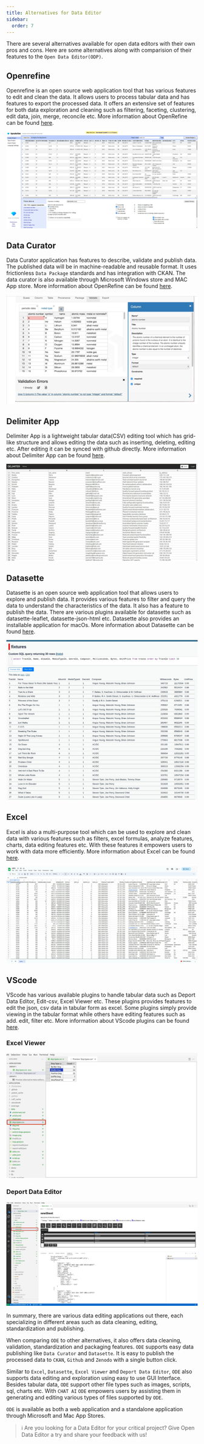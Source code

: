 ```yaml
---
title: Alternatives for Data Editor
sidebar:
  order: 7
---
```



There are several alternatives available for open data editors with their own pros and cons. Here are some alternatives along with comparision of their features to the `Open Data Editor(ODP)`.

## Openrefine
Openrefine is an open source web application tool that has various features to edit and clean the data. It allows users to process tabular data and has features to export the processed data. It offers an extensive set of features for both data exploration and cleaning such as filtering, faceting, clustering, edit data, join, merge, reconcile etc. More information about OpenRefine can be found [here](https://openrefine.org).

![ROWS COLUMNS](./assets/alternative-data-editors/alternatives-openrefine.png)

## Data Curator
Data Curator application has features to describe, validate and publish data. The published data will be in machine-readable and reusable format. It uses frictionless `Data Package` standards and has integration with CKAN. The data curator is also available through Microsoft Windows store and MAC App store. More information about OpenRefine can be found [here](https://github.com/qcif/data-curator).

![ROWS COLUMNS](./assets/alternative-data-editors/alternatives-data-curator.png)

## Delimiter App
Delimiter App is a lightweight tabular data(CSV) editing tool which has grid-like structure and allows editing the data such as inserting, deleting, editing etc. After editing it can be synced with github directly. More information about Delimiter App can be found [here](https://delimiter.netlify.app).

![ROWS COLUMNS](./assets/alternative-data-editors/alternatives-delimiter.png)

## Datasette
Datasette is an open source web application tool that allows users to  explore and publish data. It provides various features to filter and query the data to understand the characteristics of the data. It also has a feature to publish the data. There are various plugins available for datasette such as datasette-leaflet, datasette-json-html etc. Datasette also provides an installable application for macOs. More information about Datasette can be found [here](https://datasette.io).

![ROWS COLUMNS](./assets/alternative-data-editors/alternatives-datasette.png)

## Excel
Excel is also a multi-purpose tool which can be used to explore and clean data with various features such as filters, excel formulas, analyze features, charts, data editing features etc. With these features it empowers users to work with data more efficiently. More information about Excel can be found [here](https://www.microsoft.com/en-us/microsoft-365/excel).

![ROWS COLUMNS](./assets/alternative-data-editors/alternatives-excel.png)

## VScode
VScode has various available plugins to handle tabular data such as Deport Data Editor, Edit-csv, Excel Viewer etc. These plugins provides features to edit the json, csv data in tabular form as excel. Some plugins simply provide viewing in the tabular format while others have editing features such as add. edit, filter etc. More information about VScode plugins can be found [here](https://marketplace.visualstudio.com/search?term=open%20data%20editor&target=VSCode&category=Data%20Science&sortBy=Relevance).

### Excel Viewer

![ROWS COLUMNS](./assets/alternative-data-editors/alternatives-vscode-excelviewer.png)

### Deport Data Editor

![ROWS COLUMNS](./assets/alternative-data-editors/alternatives-vscode-depot.png)

In summary, there are various data editing applications out there, each specializing in different areas such as data cleaning, editing, standardization and publishing. 

When comparing `ODE` to other alternatives, it also offers data cleaning, validation, standardization and packaging features. `ODE` supports easy data publishing like `Data Curator` and `Datasette`. It is easy to publish the processed data to `CKAN`, `Github` and `Zenodo` with a single button click.

Similar to `Excel`, `Datasette`, `Excel Viewer` and `Deport Data Editor`, `ODE` also supports data editing and exploration using easy to use GUI Interface. Besides tabular data, `ODE` support other file types such as images, scripts, sql, charts etc. With `CHAT AI` `ODE` empowers users by assisting them in generating and editing various types of files supported by `ODE`.

`ODE` is available as both a web application and a standalone application through Microsoft and Mac App Stores.

> ℹ️ Are you looking for a Data Editor for your critical project? Give Open Data Editor a try and share your feedback with us!
